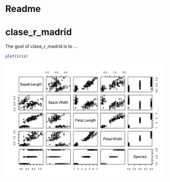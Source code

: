 # Readme


# clase_r_madrid

<!-- badges: start -->
<!-- badges: end -->

The goal of clase_r_madrid is to …

``` r
plot(iris)
```

![](README_files/figure-commonmark/unnamed-chunk-1-1.png)
